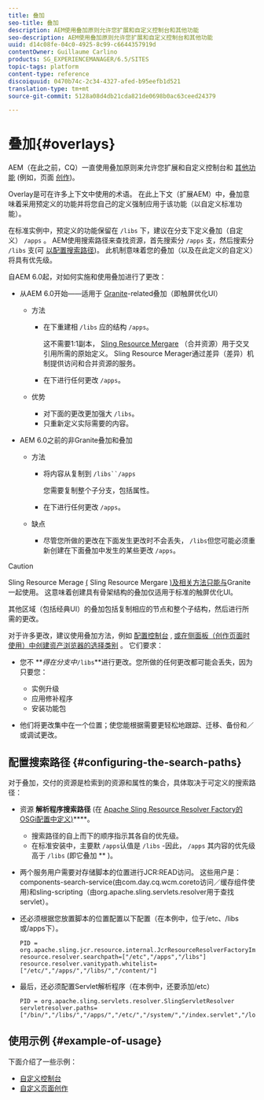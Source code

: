```yaml
---
title: 叠加
seo-title: 叠加
description: AEM使用叠加原则允许您扩展和自定义控制台和其他功能
seo-description: AEM使用叠加原则允许您扩展和自定义控制台和其他功能
uuid: d14c08fe-04c0-4925-8c99-c6644357919d
contentOwner: Guillaume Carlino
products: SG_EXPERIENCEMANAGER/6.5/SITES
topic-tags: platform
content-type: reference
discoiquuid: 0470b74c-2c34-4327-afed-b95eefb1d521
translation-type: tm+mt
source-git-commit: 5128a08d4db21cda821de0698b0ac63ceed24379

---
```



# 叠加{#overlays}

AEM（在此之前，CQ）一直使用叠加原则来允许您扩展和自定义控制台和 [其他功能](/help/sites-developing/customizing-consoles-touch.md) (例如，页面 [创作](/help/sites-developing/customizing-page-authoring-touch.md))。

Overlay是可在许多上下文中使用的术语。 在此上下文（扩展AEM）中，叠加意味着采用预定义的功能并将您自己的定义强制应用于该功能（以自定义标准功能）。

在标准实例中，预定义的功能保留在 `/libs` 下，建议在分支下定义叠加（自定义） `/apps` 。 AEM使用搜索路径来查找资源，首先搜索分 `/apps` 支，然后搜索分 `/libs` 支(可 [以配置搜索路径](#configuring-the-search-paths))。 此机制意味着您的叠加（以及在此定义的自定义）将具有优先级。

自AEM 6.0起，对如何实施和使用叠加进行了更改：

* 从AEM 6.0开始——适用于 [Granite](https://helpx.adobe.com/experience-manager/6-5/sites/developing/using/reference-materials/granite-ui/api/index.html)-related叠加（即触屏优化UI）

   * 方法

      * 在下重建相 `/libs` 应的结构 `/apps`。

         这不需要1:1副本， [Sling Resource Mergare](/help/sites-developing/sling-resource-merger.md) （合并资源）用于交叉引用所需的原始定义。 Sling Resource Merager通过差异（差异）机制提供访问和合并资源的服务。

      * 在下进行任何更改 `/apps`。
   * 优势

      * 对下面的更改更加强大 `/libs`。
      * 只重新定义实际需要的内容。


* AEM 6.0之前的非Granite叠加和叠加

   * 方法

      * 将内容从复制到 `/libs``/apps`

         您需要复制整个子分支，包括属性。

      * 在下进行任何更改 `/apps`。
   * 缺点

      * 尽管您所做的更改在下面发生更改时不会丢失， `/libs`但您可能必须重新创建在下面叠加中发生的某些更改 `/apps`。


>[!CAUTION]
>
>Sling Resource Merage [(](/help/sites-developing/sling-resource-merger.md) Sling Resource Mergare [)及相关方法只能与](https://helpx.adobe.com/experience-manager/6-5/sites/developing/using/reference-materials/granite-ui/api/index.html)Granite一起使用。 这意味着创建具有骨架结构的叠加仅适用于标准的触屏优化UI。
>
>其他区域（包括经典UI）的叠加包括复制相应的节点和整个子结构，然后进行所需的更改。

对于许多更改，建议使用叠加方法，例如 [配置控制台](/help/sites-developing/customizing-consoles-touch.md#create-a-custom-console) , [或在侧面板（创作页面时使用）中创建资产浏览器的选择类别](/help/sites-developing/customizing-page-authoring-touch.md#add-new-selection-category-to-asset-browser) 。 它们要求：

* 您不 ***得在分支中&#x200B;*`/libs`**进行更改。您所做的任何更改都可能会丢失，因为只要您：

   * 实例升级
   * 应用修补程序
   * 安装功能包

* 他们将更改集中在一个位置；使您能根据需要更轻松地跟踪、迁移、备份和／或调试更改。

## 配置搜索路径 {#configuring-the-search-paths}

对于叠加，交付的资源是检索到的资源和属性的集合，具体取决于可定义的搜索路径：

* 资源 **解析程序搜索路径** (在 [Apache Sling Resource Resolver Factory的OSGi配置中定义)](/help/sites-deploying/configuring-osgi.md)****。

   * 搜索路径的自上而下的顺序指示其各自的优先级。
   * 在标准安装中，主要默 `/apps`认值是 `/libs` -因此， `/apps` 其内容的优先级高于 `/libs` (即它叠加 ** )。

* 两个服务用户需要对存储脚本的位置进行JCR:READ访问。 这些用户是：components-search-service(由com.day.cq.wcm.coreto访问／缓存组件使用)和sling-scripting（由org.apache.sling.servlets.resolver用于查找servlet）。
* 还必须根据您放置脚本的位置配置以下配置（在本例中，位于/etc、/libs或/apps下）。

   ```
   PID = org.apache.sling.jcr.resource.internal.JcrResourceResolverFactoryImpl
   resource.resolver.searchpath=["/etc","/apps","/libs"]
   resource.resolver.vanitypath.whitelist=["/etc/","/apps/","/libs/","/content/"]
   ```

* 最后，还必须配置Servlet解析程序（在本例中，还要添加/etc）

   ```
   PID = org.apache.sling.servlets.resolver.SlingServletResolver
   servletresolver.paths=["/bin/","/libs/","/apps/","/etc/","/system/","/index.servlet","/login.servlet","/services/"]
   ```

## 使用示例 {#example-of-usage}

下面介绍了一些示例：

* [自定义控制台](/help/sites-developing/customizing-consoles-touch.md)
* [自定义页面创作](/help/sites-developing/customizing-page-authoring-touch.md)

